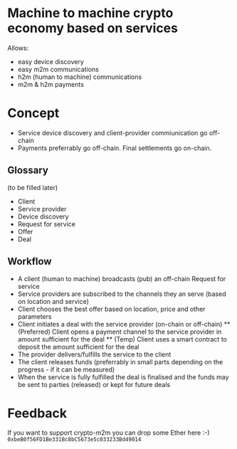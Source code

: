 # Machine to machine crypto economy based on services
Allows:
* easy device discovery
* easy m2m communications
* h2m (human to machine) communications
* m2m & h2m payments

# Concept
* Service device discovery and client-provider commiunication go off-chain
* Payments preferrably go off-chain. Final settlements go on-chain.

## Glossary
(to be filled later)
* Client
* Service provider
* Device discovery
* Request for service
* Offer
* Deal

## Workflow
* A client (human to machine) broadcasts (pub) an off-chain Request for service
* Service providers are subscribed to the channels they an serve (based on location and service)
* Client chooses the best offer based on location, price and other parameters
* Client initiates a deal with the service provider (on-chain or off-chain)
** (Preferred) Client opens a payment channel to the service provider in amount sufficient for the deal
** (Temp) Client uses a smart contract to deposit the amount sufficient for the deal
* The provider delivers/fulfills the service to the client
* The client releases funds (preferrably in small parts depending on the progress - if it can be measured)
* When the service is fully fulfilled the deal is finalised and the funds may be sent to parties (released) or kept for future deals

# Feedback
If you want to support crypto-m2m you can drop some Ether here :-)
`0xbeB0f56FD1Be331Bc8bC5673e5c033233Bd49014`
